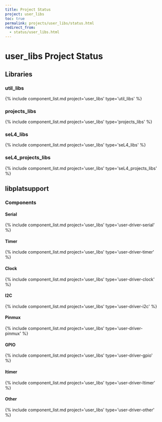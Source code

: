 ```yaml
---
title: Project Status
project: user_libs
toc: true
permalink: projects/user_libs/status.html
redirect_from:
  - status/user_libs.html
---
```


# user_libs Project Status

## Libraries

### util_libs

{% include component_list.md project='user_libs' type='util_libs' %}

### projects_libs

{% include component_list.md project='user_libs' type='projects_libs' %}

### seL4_libs

{% include component_list.md project='user_libs' type='seL4_libs' %}

### seL4_projects_libs

{% include component_list.md project='user_libs' type='seL4_projects_libs' %}



## libplatsupport


### Components

#### Serial

{% include component_list.md project='user_libs' type='user-driver-serial' %}


#### Timer
{% include component_list.md project='user_libs' type='user-driver-timer' %}


#### Clock
{% include component_list.md project='user_libs' type='user-driver-clock' %}

#### I2C
{% include component_list.md project='user_libs' type='user-driver-i2c' %}

#### Pinmux
{% include component_list.md project='user_libs' type='user-driver-pinmux' %}

#### GPIO

{% include component_list.md project='user_libs' type='user-driver-gpio' %}

#### ltimer
{% include component_list.md project='user_libs' type='user-driver-ltimer' %}

#### Other
{% include component_list.md project='user_libs' type='user-driver-other' %}

